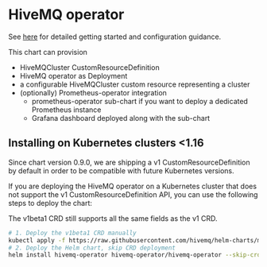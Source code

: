 # HiveMQ operator

See [here](https://www.hivemq.com/docs/operator/) for detailed getting started and configuration guidance.

This chart can provision

- HiveMQCluster CustomResourceDefinition
- HiveMQ operator as Deployment
- a configurable HiveMQCluster custom resource representing a cluster
- (optionally) Prometheus-operator integration
  - prometheus-operator sub-chart if you want to deploy a dedicated Prometheus instance
  - Grafana dashboard deployed along with the sub-chart

## Installing on Kubernetes clusters <1.16

Since chart version 0.9.0, we are shipping a v1 CustomResourceDefinition by default in order to be compatible with future Kubernetes versions.

If you are deploying the HiveMQ operator on a Kubernetes cluster that does not support the v1 CustomResourceDefinition API, you can use the following steps to deploy the chart:

The v1beta1 CRD still supports all the same fields as the v1 CRD.

```sh
# 1. Deploy the v1beta1 CRD manually
kubectl apply -f https://raw.githubusercontent.com/hivemq/helm-charts/master/manifests/legacy/v1beta1-hivemq-cluster.yaml
# 2. Deploy the Helm chart, skip CRD deployment
helm install hivemq-operator hivemq-operator/hivemq-operator --skip-crds
```
